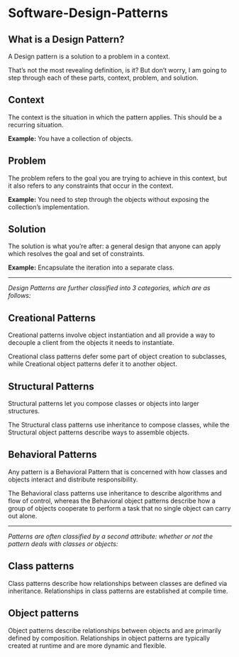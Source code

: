 # Software-Design-Patterns

## What is a Design Pattern?

A Design pattern is a solution to a problem in a context.

That’s not the most revealing definition, is it? But don’t worry, I am going to step through each of these parts, context, problem, and solution.

## Context
The context is the situation in which the pattern applies. This should be a recurring situation.

**Example:** You have a collection of objects.

## Problem
The problem refers to the goal you are trying to achieve in this context, but it also refers to any constraints that occur in the context.

**Example:** You need to step through the objects without exposing the collection’s implementation.

## Solution
The solution is what you’re after: a general design that anyone can apply which resolves the goal and set of constraints.

**Example:** Encapsulate the iteration into a separate class.

___

*Design Patterns are further classified into 3 categories, which are as follows:*

## Creational Patterns
Creational patterns involve object instantiation and all provide a way to decouple a client from the objects it needs to instantiate.

Creational class patterns defer some part of object creation to subclasses, while Creational object patterns defer it to another object.

## Structural Patterns
Structural patterns let you compose classes or objects into larger structures.

The Structural class patterns use inheritance to compose classes, while the Structural object patterns describe ways to assemble objects.

## Behavioral Patterns
Any pattern is a Behavioral Pattern that is concerned with how classes and objects interact and distribute responsibility.

The Behavioral class patterns use inheritance to describe algorithms and flow of control, whereas the Behavioral object patterns describe how a group of objects cooperate to perform a task that no single object can carry out alone.

___

*Patterns are often classified by a second attribute: whether or not the pattern deals with classes or objects:*

## Class patterns
Class patterns describe how relationships between classes are defined via inheritance. Relationships in class patterns are established at compile time.

## Object patterns
Object patterns describe relationships between objects and are primarily defined by composition. Relationships in object patterns are typically created at runtime and
are more dynamic and flexible.